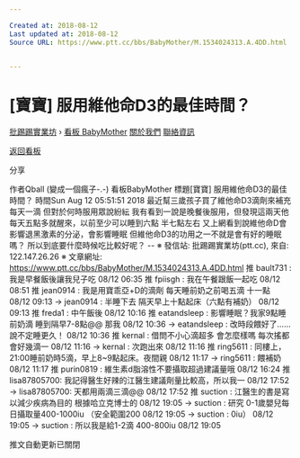 ```yaml
---

Created at: 2018-08-12
Last updated at: 2018-08-12
Source URL: https://www.ptt.cc/bbs/BabyMother/M.1534024313.A.4DD.html


---
```


# [寶寶] 服用維他命D3的最佳時間？


[批踢踢實業坊](https://www.ptt.cc/bbs/) › [看板 BabyMother](https://www.ptt.cc/bbs/BabyMother/index.html) [關於我們](https://www.ptt.cc/about.html) [聯絡資訊](https://www.ptt.cc/contact.html)

[返回看板](https://www.ptt.cc/bbs/BabyMother/index.html)

分享

作者Qball (變成一個瘋子-.-)
看板BabyMother
標題\[寶寶\] 服用維他命D3的最佳時間？
時間Sun Aug 12 05:51:51 2018
最近幫三歲孩子買了維他命D3滴劑來補充 每天一滴 但對於何時服用眾說紛紜 我有看到一說是晚餐後服用，但發現這兩天他每天五點多就醒來，以前至少可以睡到六點 半七點左右 又上網看到說維他命D會影響退黑激素的分泌，會影響睡眠 但維他命D3的功用之一不就是會有好的睡眠嗎？ 所以到底要什麼時候吃比較好呢？ -- ※ 發信站: 批踢踢實業坊(ptt.cc), 來自: 122.147.26.26 ※ 文章網址: <https://www.ptt.cc/bbs/BabyMother/M.1534024313.A.4DD.html>
推 bault731 : 我是早餐飯後讓我兒子吃 08/12 06:35
推 fpiisgh : 我在午餐跟飯一起吃 08/12 08:51
推 jean0914 : 我是用寶乖亞+D的滴劑 每天睡前奶之前喝五滴 十一點 08/12 09:13
→ jean0914 : 半睡下去 隔天早上十點起床（六點有補奶） 08/12 09:13
推 freda1 : 中午飯後 08/12 10:16
推 eatandsleep : 影響睡眠？我家9點睡前奶滴 睡到隔早7-8點@@ 那我 08/12 10:36
→ eatandsleep : 改時段餵好了......說不定睡更久！ 08/12 10:36
推 kernal : 借問不小心滴超多 會怎麼樣嗎 每次搖都會好幾滴一 08/12 11:16
→ kernal : 次跑出來 08/12 11:16
推 ring5611 : 同樓上，21:00睡前奶時5滴，早上8~9點起床。夜間親 08/12 11:17
→ ring5611 : 餵補奶 08/12 11:17
推 purin0819 : 維生素d脂溶性不要攝取超過建議量哦 08/12 16:24
推 lisa87805700: 我記得醫生好辣的江醫生建議劑量比較高，所以我一 08/12 17:52
→ lisa87805700: 天都用兩滴三滴@@ 08/12 17:52
推 suction : 江醫生的書是寫以減少疾病為目的 根據哈立克博士的 08/12 19:05
→ suction : 研究 0-1歲嬰兒每日攝取量400-1000iu （安全範圍200 08/12 19:05
→ suction : 0iu） 08/12 19:05
→ suction : 所以我是給1-2滴 400-800iu 08/12 19:05

推文自動更新已關閉

